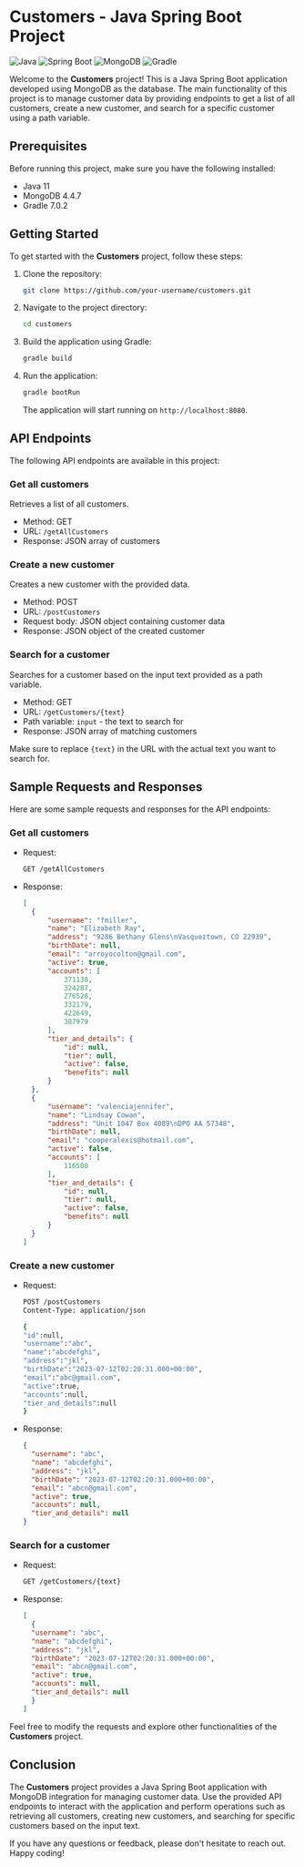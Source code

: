 # Customers - Java Spring Boot Project

![Java](https://img.shields.io/badge/Java-11-blue)
![Spring Boot](https://img.shields.io/badge/Spring%20Boot-2.5.2-green)
![MongoDB](https://img.shields.io/badge/MongoDB-4.4.7-orange)
![Gradle](https://img.shields.io/badge/Gradle-7.0.2-purple)

Welcome to the **Customers** project! This is a Java Spring Boot application developed using MongoDB as the database. The main functionality of this project is to manage customer data by providing endpoints to get a list of all customers, create a new customer, and search for a specific customer using a path variable.

## Prerequisites

Before running this project, make sure you have the following installed:

- Java 11
- MongoDB 4.4.7
- Gradle 7.0.2

## Getting Started

To get started with the **Customers** project, follow these steps:

1. Clone the repository:

   ```bash
   git clone https://github.com/your-username/customers.git
   ```

2. Navigate to the project directory:

   ```bash
   cd customers
   ```

3. Build the application using Gradle:

   ```bash
   gradle build
   ```

4. Run the application:

   ```bash
   gradle bootRun
   ```

   The application will start running on `http://localhost:8080`.

## API Endpoints

The following API endpoints are available in this project:

### Get all customers

Retrieves a list of all customers.

- Method: GET
- URL: `/getAllCustomers`
- Response: JSON array of customers

### Create a new customer

Creates a new customer with the provided data.

- Method: POST
- URL: `/postCustomers`
- Request body: JSON object containing customer data
- Response: JSON object of the created customer

### Search for a customer

Searches for a customer based on the input text provided as a path variable.

- Method: GET
- URL: `/getCustomers/{text}`
- Path variable: `input` - the text to search for
- Response: JSON array of matching customers

Make sure to replace `{text}` in the URL with the actual text you want to search for.

## Sample Requests and Responses

Here are some sample requests and responses for the API endpoints:

### Get all customers

- Request:

  ```bash
  GET /getAllCustomers
  ```

- Response:

  ```json
  [
    {
        "username": "fmiller",
        "name": "Elizabeth Ray",
        "address": "9286 Bethany Glens\nVasqueztown, CO 22939",
        "birthDate": null,
        "email": "arroyocolton@gmail.com",
        "active": true,
        "accounts": [
            371138,
            324287,
            276528,
            332179,
            422649,
            387979
        ],
        "tier_and_details": {
            "id": null,
            "tier": null,
            "active": false,
            "benefits": null
        }
    },
    {
        "username": "valenciajennifer",
        "name": "Lindsay Cowan",
        "address": "Unit 1047 Box 4089\nDPO AA 57348",
        "birthDate": null,
        "email": "cooperalexis@hotmail.com",
        "active": false,
        "accounts": [
            116508
        ],
        "tier_and_details": {
            "id": null,
            "tier": null,
            "active": false,
            "benefits": null
        }
    }
  ]
  ```

### Create a new customer

- Request:

  ```bash
  POST /postCustomers
  Content-Type: application/json

  {
  "id":null,
  "username":"abc",
  "name":"abcdefghi",
  "address":"jkl",
  "birthDate":"2023-07-12T02:20:31.000+00:00",
  "email":"abc@gmail.com",
  "active":true,
  "accounts":null,
  "tier_and_details":null
  }
  ```

- Response:

  ```json
  {
    "username": "abc",
    "name": "abcdefghi",
    "address": "jkl",
    "birthDate": "2023-07-12T02:20:31.000+00:00",
    "email": "abcn@gmail.com",
    "active": true,
    "accounts": null,
    "tier_and_details": null
  }
  ```

### Search for a customer

- Request:

  ```bash
  GET /getCustomers/{text}
  ```

- Response:

  ```json
  [
    {
    "username": "abc",
    "name": "abcdefghi",
    "address": "jkl",
    "birthDate": "2023-07-12T02:20:31.000+00:00",
    "email": "abcn@gmail.com",
    "active": true,
    "accounts": null,
    "tier_and_details": null
    }
  ]
  ```

Feel free to modify the requests and explore other functionalities of the **Customers** project.

## Conclusion

The **Customers** project provides a Java Spring Boot application with MongoDB integration for managing customer data. Use the provided API endpoints to interact with the application and perform operations such as retrieving all customers, creating new customers, and searching for specific customers based on the input text.

If you have any questions or feedback, please don't hesitate to reach out. Happy coding!
